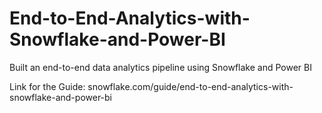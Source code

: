 # End-to-End-Analytics-with-Snowflake-and-Power-BI
Built an end-to-end data analytics pipeline using Snowflake and Power BI


Link for the Guide: snowflake.com/guide/end-to-end-analytics-with-snowflake-and-power-bi
